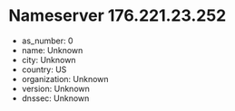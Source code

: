 # Nameserver 176.221.23.252

* as_number: 0
* name: Unknown
* city: Unknown
* country: US
* organization: Unknown
* version: Unknown
* dnssec: Unknown
